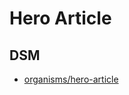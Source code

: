 # Hero Article

## DSM
* [organisms/hero-article](https://ultimaker.invisionapp.com/dsm/ultimaker/ultimaker-com/asset/components/)
